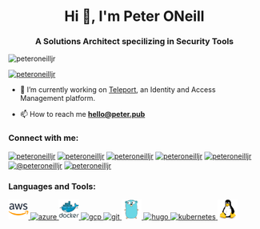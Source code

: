 <h1 align="center">Hi 👋, I'm Peter ONeill</h1>
<h3 align="center">A Solutions Architect specilizing in Security Tools</h3>

<p align="left"> <img src="https://komarev.com/ghpvc/?username=peteroneilljr&label=Profile%20views&color=0e75b6&style=flat" alt="peteroneilljr" /> </p>

<p align="left"> <a href="https://twitter.com/peteroneilljr" target="blank"><img src="https://img.shields.io/twitter/follow/peteroneilljr?logo=twitter&style=for-the-badge" alt="peteroneilljr" /></a> </p>

- 🔭 I’m currently working on [Teleport](https://goteleport.com/), an Identity and Access Management platform. 

- 📫 How to reach me **hello@peter.pub**

<h3 align="left">Connect with me:</h3>
<p align="left">
<a href="https://dev.to/peteroneilljr" target="blank"><img align="center" src="https://cdn.jsdelivr.net/npm/simple-icons@3.0.1/icons/dev-dot-to.svg" alt="peteroneilljr" height="30" width="40" /></a>
<a href="https://twitter.com/peteroneilljr" target="blank"><img align="center" src="https://raw.githubusercontent.com/rahuldkjain/github-profile-readme-generator/master/src/images/icons/Social/twitter.svg" alt="peteroneilljr" height="30" width="40" /></a>
<a href="https://linkedin.com/in/peteroneilljr" target="blank"><img align="center" src="https://raw.githubusercontent.com/rahuldkjain/github-profile-readme-generator/master/src/images/icons/Social/linked-in-alt.svg" alt="peteroneilljr" height="30" width="40" /></a>
<a href="https://stackoverflow.com/users/peteroneilljr" target="blank"><img align="center" src="https://raw.githubusercontent.com/rahuldkjain/github-profile-readme-generator/master/src/images/icons/Social/stack-overflow.svg" alt="peteroneilljr" height="30" width="40" /></a>
<a href="https://instagram.com/peteroneilljr" target="blank"><img align="center" src="https://raw.githubusercontent.com/rahuldkjain/github-profile-readme-generator/master/src/images/icons/Social/instagram.svg" alt="peteroneilljr" height="30" width="40" /></a>
<a href="https://medium.com/@peteroneilljr" target="blank"><img align="center" src="https://raw.githubusercontent.com/rahuldkjain/github-profile-readme-generator/master/src/images/icons/Social/medium.svg" alt="@peteroneilljr" height="30" width="40" /></a>
<a href="https://www.hackerrank.com/peteroneilljr" target="blank"><img align="center" src="https://raw.githubusercontent.com/rahuldkjain/github-profile-readme-generator/master/src/images/icons/Social/hackerrank.svg" alt="peteroneilljr" height="30" width="40" /></a>
</p>

<h3 align="left">Languages and Tools:</h3>
<p align="left"> <a href="https://aws.amazon.com" target="_blank"> <img src="https://raw.githubusercontent.com/devicons/devicon/master/icons/amazonwebservices/amazonwebservices-original-wordmark.svg" alt="aws" width="40" height="40"/> </a> <a href="https://azure.microsoft.com/en-in/" target="_blank"> <img src="https://www.vectorlogo.zone/logos/microsoft_azure/microsoft_azure-icon.svg" alt="azure" width="40" height="40"/> </a> <a href="https://www.docker.com/" target="_blank"> <img src="https://raw.githubusercontent.com/devicons/devicon/master/icons/docker/docker-original-wordmark.svg" alt="docker" width="40" height="40"/> </a> <a href="https://cloud.google.com" target="_blank"> <img src="https://www.vectorlogo.zone/logos/google_cloud/google_cloud-icon.svg" alt="gcp" width="40" height="40"/> </a> <a href="https://git-scm.com/" target="_blank"> <img src="https://www.vectorlogo.zone/logos/git-scm/git-scm-icon.svg" alt="git" width="40" height="40"/> </a> <a href="https://golang.org" target="_blank"> <img src="https://raw.githubusercontent.com/devicons/devicon/master/icons/go/go-original.svg" alt="go" width="40" height="40"/> </a> <a href="https://gohugo.io/" target="_blank"> <img src="https://api.iconify.design/logos-hugo.svg" alt="hugo" width="40" height="40"/> </a> <a href="https://kubernetes.io" target="_blank"> <img src="https://www.vectorlogo.zone/logos/kubernetes/kubernetes-icon.svg" alt="kubernetes" width="40" height="40"/> </a> <a href="https://www.linux.org/" target="_blank"> <img src="https://raw.githubusercontent.com/devicons/devicon/master/icons/linux/linux-original.svg" alt="linux" width="40" height="40"/> </a> </p>
